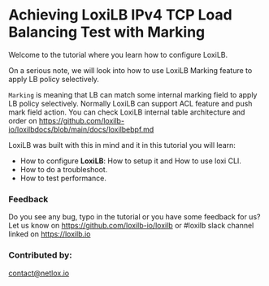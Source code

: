 #  Achieving LoxiLB IPv4 TCP Load Balancing Test with Marking

Welcome to the tutorial where you learn how to configure LoxiLB.

On a serious note, we will look into how to use LoxiLB Marking feature to apply LB policy selectively. 

`Marking` is meaning that LB can match some internal marking field to apply LB policy selectively. Normally LoxiLB can support ACL feature and push mark field action. You can check LoxiLB internal table architecture and order on https://github.com/loxilb-io/loxilbdocs/blob/main/docs/loxilbebpf.md

LoxiLB was built with this in mind and it in this tutorial you will learn:

* How to configure **LoxiLB**: How to setup it and How to use loxi CLI.
* How to do a troubleshoot.
* How to test performance.

### Feedback

Do you see any bug, typo in the tutorial or you have some feedback for us?
Let us know on https://github.com/loxilb-io/loxilb or #loxilb slack channel linked on https://loxilb.io

### Contributed by:
contact@netlox.io

